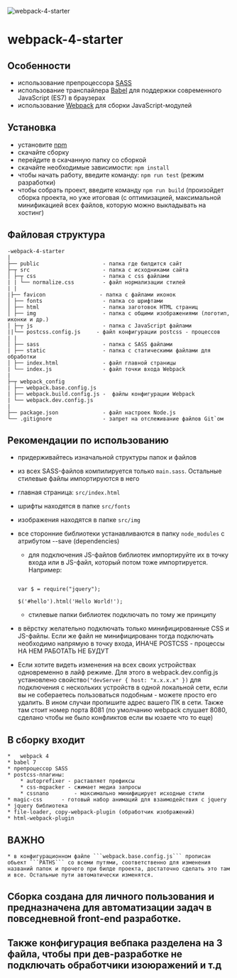 ![webpack-4-starter](https://imgur.com/XTGa3Pd.png)
# webpack-4-starter

## Особенности

* использование препроцессора [SASS](https://sass-lang.com/)
* использование транспайлера [Babel](https://babeljs.io/) для поддержки современного JavaScript (ES7) в браузерах
* использование [Webpack](https://webpack.js.org/) для сборки JavaScript-модулей


## Установка

* установите [npm](https://docs.npmjs.com/cli/install)
* скачайте сборку
* перейдите в скачанную папку со сборкой
* скачайте необходимые зависимости: ```npm install```
* чтобы начать работу, введите команду: ```npm run test``` (режим разработки)
* чтобы собрать проект, введите команду ```npm run build``` (произойдет сборка проекта, но уже итоговая (с оптимизацией, максимальной минификацией всех файлов, которую можно выкладывать на хостинг)


## Файловая структура

```
-webpack-4-starter
|
├── public                    - папка где билдится сайт
├─┬ src                       - папка с исходниками сайта
│ ├─┬ css                     - папка с css файлами
| | └── normalize.css         - файл нормализации стилей
| |
|├── favicon                 - папка с файлами иконок
│ ├── fonts                   - папка со шрифтами
│ ├── html                    - папка заготовок HTML страниц
│ ├── img                     - папка с общими изображениями (логотип, иконки и др.)
│ ├─┬ js                      - папка с JavaScript файлами
||└── postcss.config.js     - файл конфигурации postcss - процессов
| |
│ ├── sass                    - папка с SASS файлами
| ├── static                  - папка с статическими файлами для обработки
│ ├── index.html              - файл главной страницы
| └── index.js                - файл точки входа Webpack
|
├─┬ webpack_config
| ├── webpack.base.config.js
| ├── webpack.build.config.js -	 файлы конфигурации Webpack
| └── webpack.dev.config.js
|
├── package.json              - файл настроек Node.js
└── .gitignore                - запрет на отслеживание файлов Git`ом

```



## Рекомендации по использованию
* придерживайтесь изначальной структуры папок и файлов
* из всех SASS-файлов компилируется только ```main.sass```. Остальные стилевые файлы импортируются в него
* главная страница: ```src/index.html```
* шрифты находятся в папке ```src/fonts```
* изображения находятся в папке ```src/img```
* все сторонние библиотеки устанавливаются в папку ```node_modules``` с атрибутом --save (dependencies)
	* для подключения JS-файлов библиотек импортируйте их в точку входа или в JS-файл, который потом тоже импортируется. Например:
	```common.js(импортируется в index.js)

	var $ = require("jquery");

	$('#hello').html('Hello World!');
	```
	* стилевые папки библиотек подключать по тому же принципу

* в вёрстку желательно подключать только минифицированные CSS и JS-файлы. Если же файл не минифицированн тогда подключать необходимо напрямую в точку входа, ИНАЧЕ POSTCSS - процессы НА НЕМ РАБОТАТЬ НЕ БУДУТ

* Если хотите видеть изменения на всех своих устройствах одновременно в лайф режиме. Для этого в webpack.dev.config.js установлено свойство```("devServer { host: "x.x.x.x" })``` для подключения с нескольких устройств в одной локальной сети, если вы не собераетесь пользоваться подобным - можете просто его удалить. В ином случаи пропишите адрес вашего ПК в сети. Также там стоит номер порта 8081 (по умолчанию webpack слушает 8080, сделано чтобы не было конфликтов если вы юзаете что то еще)


## В сборку входит 
	*	webpack 4
	* babel 7
	* препроцессор SASS
	* postcss-плагины:
		* autoprefixer - раставляет префиксы
		* css-mqpacker - сжимает медиа запросы
		* cssnano 		 - максимально минифицирует исходные стили
	* magic-css      - готовый набор анимаций для взаимодействия с jquery   
	* jquery библиотека
	* file-loader, copy-webpack-plugin (обработчик изображений)
	* html-webpack-plugin

## ВАЖНО
	* в конфигурационном файле ```webpack.base.config.js``` прописан обьект ```PATHS``` со всеми путями, соответственно для изменения названий папок и прочего при билде проекта, достаточно сделать это там и все. Остальные пути автоматически изменятся.

## Сборка создана для личного пользования и предназначена для автоматизации задач в повседневной front-end разработке.

## Также конфигурация вебпака разделена на 3 файла, чтобы при дев-разработке не подключать обработчики изоюражений и т.д

